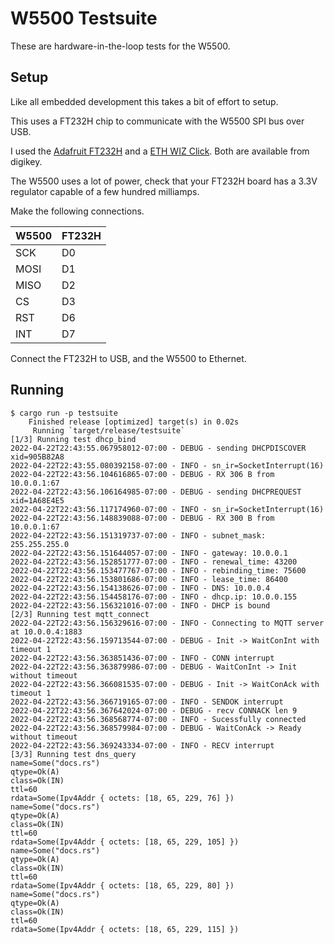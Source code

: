 # W5500 Testsuite

These are hardware-in-the-loop tests for the W5500.

## Setup

Like all embedded development this takes a bit of effort to setup.

This uses a FT232H chip to communicate with the W5500 SPI bus over USB.

I used the [Adafruit FT232H] and a [ETH WIZ Click]. Both are available from digikey.

The W5500 uses a lot of power, check that your FT232H board has a 3.3V regulator capable of a few hundred milliamps.

Make the following connections.

| W5500 | FT232H |
|-------|--------|
| SCK   | D0     |
| MOSI  | D1     |
| MISO  | D2     |
| CS    | D3     |
| RST   | D6     |
| INT   | D7     |

Connect the FT232H to USB, and the W5500 to Ethernet.

## Running

```console
$ cargo run -p testsuite
    Finished release [optimized] target(s) in 0.02s
     Running `target/release/testsuite`
[1/3] Running test dhcp_bind
2022-04-22T22:43:55.067958012-07:00 - DEBUG - sending DHCPDISCOVER xid=905B82A8
2022-04-22T22:43:55.080392158-07:00 - INFO - sn_ir=SocketInterrupt(16)
2022-04-22T22:43:56.104616865-07:00 - DEBUG - RX 306 B from 10.0.0.1:67
2022-04-22T22:43:56.106164985-07:00 - DEBUG - sending DHCPREQUEST xid=1A68E4E5
2022-04-22T22:43:56.117174960-07:00 - INFO - sn_ir=SocketInterrupt(16)
2022-04-22T22:43:56.148839088-07:00 - DEBUG - RX 300 B from 10.0.0.1:67
2022-04-22T22:43:56.151319737-07:00 - INFO - subnet_mask: 255.255.255.0
2022-04-22T22:43:56.151644057-07:00 - INFO - gateway: 10.0.0.1
2022-04-22T22:43:56.152851777-07:00 - INFO - renewal_time: 43200
2022-04-22T22:43:56.153477767-07:00 - INFO - rebinding_time: 75600
2022-04-22T22:43:56.153801686-07:00 - INFO - lease_time: 86400
2022-04-22T22:43:56.154138626-07:00 - INFO - DNS: 10.0.0.4
2022-04-22T22:43:56.154458176-07:00 - INFO - dhcp.ip: 10.0.0.155
2022-04-22T22:43:56.156321016-07:00 - INFO - DHCP is bound
[2/3] Running test mqtt_connect
2022-04-22T22:43:56.156329616-07:00 - INFO - Connecting to MQTT server at 10.0.0.4:1883
2022-04-22T22:43:56.159713544-07:00 - DEBUG - Init -> WaitConInt with timeout 1
2022-04-22T22:43:56.363851436-07:00 - INFO - CONN interrupt
2022-04-22T22:43:56.363879986-07:00 - DEBUG - WaitConInt -> Init without timeout
2022-04-22T22:43:56.366081535-07:00 - DEBUG - Init -> WaitConAck with timeout 1
2022-04-22T22:43:56.366719165-07:00 - INFO - SENDOK interrupt
2022-04-22T22:43:56.367642024-07:00 - DEBUG - recv CONNACK len 9
2022-04-22T22:43:56.368568774-07:00 - INFO - Sucessfully connected
2022-04-22T22:43:56.368579984-07:00 - DEBUG - WaitConAck -> Ready without timeout
2022-04-22T22:43:56.369243334-07:00 - INFO - RECV interrupt
[3/3] Running test dns_query
name=Some("docs.rs")
qtype=Ok(A)
class=Ok(IN)
ttl=60
rdata=Some(Ipv4Addr { octets: [18, 65, 229, 76] })
name=Some("docs.rs")
qtype=Ok(A)
class=Ok(IN)
ttl=60
rdata=Some(Ipv4Addr { octets: [18, 65, 229, 105] })
name=Some("docs.rs")
qtype=Ok(A)
class=Ok(IN)
ttl=60
rdata=Some(Ipv4Addr { octets: [18, 65, 229, 80] })
name=Some("docs.rs")
qtype=Ok(A)
class=Ok(IN)
ttl=60
rdata=Some(Ipv4Addr { octets: [18, 65, 229, 115] })
```

[Adafruit FT232H]: https://www.adafruit.com/product/2264
[ETH WIZ Click]: https://www.mikroe.com/eth-wiz-click
